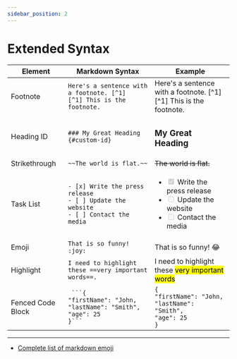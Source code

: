 ```yaml
---
sidebar_position: 2
---
```


# Extended Syntax

| Element |	Markdown Syntax | Example |
| ----------- | ----------- | ------- |
| Footnote	| `Here's a sentence with a footnote. [^1]` <br /> `[^1] This is the footnote.`| Here's a sentence with a footnote. [^1] <br /> [^1] This is the footnote. |
| Heading ID	| `### My Great Heading {#custom-id}` | <h3 class="anchor anchorWithStickyNavbar_node_modules-@docusaurus-theme-classic-lib-theme-Heading-styles-module" id="custom-id">My Great Heading<a href="#custom-id" class="hash-link" aria-label="Direct link to My Great Heading" title="Direct link to My Great Heading">​</a></h3> |
| Strikethrough |	`~~The world is flat.~~` | ~~The world is flat.~~ |
| Task List	| `- [x] Write the press release` <br /> `- [ ] Update the website` <br /> `- [ ] Contact the media` | <ul class="contains-task-list containsTaskList_node_modules-@docusaurus-theme-classic-lib-theme-MDXComponents-Ul-styles-module"><li class="task-list-item"><input type="checkbox" disabled="true" checked="true"></input> Write the press release</li><li class="task-list-item"><input type="checkbox" disabled="true"></input> Update the website</li><li class="task-list-item"><input type="checkbox" disabled="true"></input> Contact the media</li></ul> |
| Emoji |	`That is so funny! :joy:` | That is so funny! :joy: |
| Highlight |	`I need to highlight these ==very important words==.`| I need to highlight these <mark>very important words</mark> |
| Fenced Code Block |	` ```{`   <br />`"firstName": "John,` <br /> `"lastName": "Smith",` <br />  `"age": 25` <br />`}``` ` | `{`   <br />`"firstName": "John,` <br /> `"lastName": "Smith",` <br />  `"age": 25` <br />`} ` |

---

- [Complete list of markdown emoji](https://gist.github.com/rxaviers/7360908)
